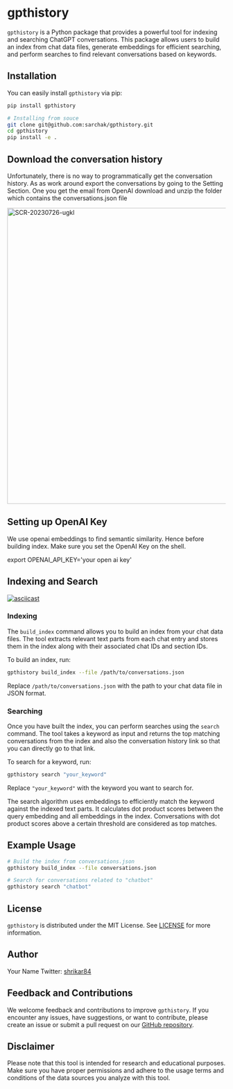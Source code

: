 # gpthistory

`gpthistory` is a Python package that provides a powerful tool for indexing and searching ChatGPT conversations. This package allows users to build an index from chat data files, generate embeddings for efficient searching, and perform searches to find relevant conversations based on keywords.


## Installation

You can easily install `gpthistory` via pip:

```bash
pip install gpthistory
```

```bash
# Installing from souce
git clone git@github.com:sarchak/gpthistory.git
cd gpthistory
pip install -e .
```

## Download the conversation history
Unfortunately, there is no way to programmatically get the conversation history. As as work around export
the conversations by going to the Setting Section. One you get the email from OpenAI download and unzip the folder
which contains the conversations.json file

<img width="681" alt="SCR-20230726-ugkl" src="https://github.com/sarchak/gpthistory/assets/839293/212e5733-e0cf-4e4b-b45c-e1daaaeeaa4f">

## Setting up OpenAI Key
We use openai embeddings to find semantic similarity. Hence before building index. Make sure you set the OpenAI Key on the shell.

export OPENAI_API_KEY='your open ai key'

## Indexing and Search
[![asciicast](https://asciinema.org/a/ht0KVofl1GZwLgP1SEHKwKzX8.svg)](https://asciinema.org/a/ht0KVofl1GZwLgP1SEHKwKzX8)
### Indexing

The `build_index` command allows you to build an index from your chat data files. The tool extracts relevant text parts from each chat entry and stores them in the index along with their associated chat IDs and section IDs.

To build an index, run:

```bash
gpthistory build_index --file /path/to/conversations.json
```

Replace `/path/to/conversations.json` with the path to your chat data file in JSON format.

### Searching

Once you have built the index, you can perform searches using the `search` command. The tool takes a keyword as input and returns the top matching conversations from the index and also the conversation history link so that you can directly go to that link.

To search for a keyword, run:

```bash
gpthistory search "your_keyword"
```

Replace `"your_keyword"` with the keyword you want to search for.

The search algorithm uses embeddings to efficiently match the keyword against the indexed text parts. It calculates dot product scores between the query embedding and all embeddings in the index. Conversations with dot product scores above a certain threshold are considered as top matches.

## Example Usage

```bash
# Build the index from conversations.json
gpthistory build_index --file conversations.json

# Search for conversations related to "chatbot"
gpthistory search "chatbot"
```

## License

`gpthistory` is distributed under the MIT License. See [LICENSE](LICENSE) for more information.

## Author

Your Name
Twitter: [shrikar84](https://x.com/shrikar84)

## Feedback and Contributions

We welcome feedback and contributions to improve `gpthistory`. If you encounter any issues, have suggestions, or want to contribute, please create an issue or submit a pull request on our [GitHub repository](https://github.com/sarchak/gpthistory).

## Disclaimer

Please note that this tool is intended for research and educational purposes. Make sure you have proper permissions and adhere to the usage terms and conditions of the data sources you analyze with this tool.


